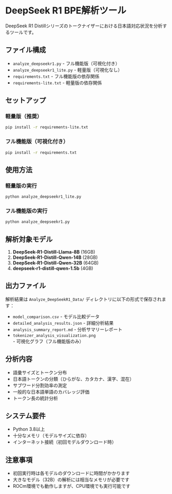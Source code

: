 # DeepSeek R1 BPE解析ツール

DeepSeek R1 Distillシリーズのトークナイザーにおける日本語対応状況を分析するツールです。

## ファイル構成

- `analyze_deepseekr1.py` - フル機能版（可視化付き）
- `analyze_deepseekr1_lite.py` - 軽量版（可視化なし）
- `requirements.txt` - フル機能版の依存関係
- `requirements-lite.txt` - 軽量版の依存関係

## セットアップ

### 軽量版（推奨）

```bash
pip install -r requirements-lite.txt
```

### フル機能版（可視化付き）

```bash
pip install -r requirements.txt
```

## 使用方法

### 軽量版の実行

```bash
python analyze_deepseekr1_lite.py
```

### フル機能版の実行

```bash
python analyze_deepseekr1.py
```

## 解析対象モデル

1. **DeepSeek-R1-Distill-Llama-8B** (16GB)
2. **DeepSeek-R1-Distill-Qwen-14B** (28GB)  
3. **DeepSeek-R1-Distill-Qwen-32B** (64GB)
4. **deepseek-r1-distill-qwen-1.5b** (4GB)

## 出力ファイル

解析結果は `Analyze_DeepSeekR1_Data/` ディレクトリに以下の形式で保存されます：

- `model_comparison.csv` - モデル比較データ
- `detailed_analysis_results.json` - 詳細分析結果
- `analysis_summary_report.md` - 分析サマリーレポート
- `tokenizer_analysis_visualization.png` - 可視化グラフ（フル機能版のみ）

## 分析内容

- 語彙サイズとトークン分布
- 日本語トークンの分類（ひらがな、カタカナ、漢字、混在）
- サブワード分割効率の測定
- 一般的な日本語単語のカバレッジ評価
- トークン長の統計分析

## システム要件

- Python 3.8以上
- 十分なメモリ（モデルサイズに依存）
- インターネット接続（初回モデルダウンロード時）

## 注意事項

- 初回実行時は各モデルのダウンロードに時間がかかります
- 大きなモデル（32B）の解析には相当なメモリが必要です
- ROCm環境でも動作しますが、CPU環境でも実行可能です
